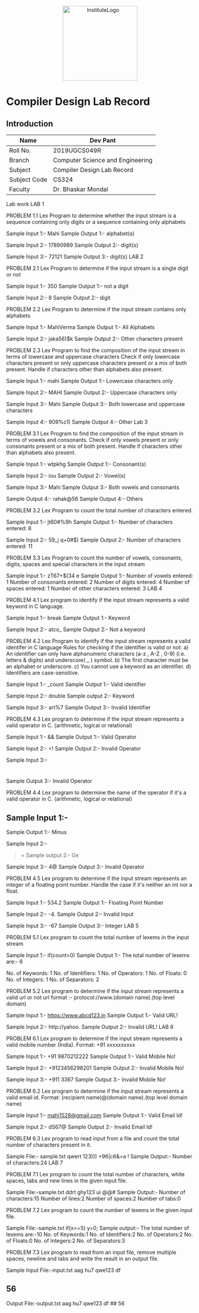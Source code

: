 
  <p align="center">
  <img src="./IIITRanchiLogo.png" alt="InstituteLogo" width="200">
   </p>

   # Compiler Design Lab Record
   
   ## Introduction

| Name          | Dev Pant      |
| ------------- | ------------- |
| Roll No.      | 2019UGCS049R  |
| Branch        | Computer Science and Engineering  |
| Subject       | Compiler Design Lab Record |
| Subject Code  | CS324 |
| Faculty       | Dr. Bhaskar Mondal  |

Lab work
LAB 1

PROBLEM 1.1
Lex Program to determine whether the input stream is a sequence containing only digits or a sequence containing only alphabets

Sample Input 1:-
Mahi
Sample Output 1:-
alphabet(s)

Sample Input 2:-
17890989
Sample Output 2:-
digit(s)

Sample Input 3:-
72121
Sample Output 3:-
digit(s)
LAB 2

PROBLEM 2.1
Lex Program to determine if the input stream is a single digit or not

Sample Input 1:-
350
Sample Output 1:-
not a digit

Sample Input 2:-
8
Sample Output 2:-
digit



PROBLEM 2.2
Lex Program to determine if the input stream contains only alphabets

Sample Input 1:-
MahiVerma
Sample Output 1:-
All Alphabets

Sample Input 2:-
jaka56)$k
Sample Output 2:-
Other characters present



PROBLEM 2.3
Lex Program to find the composition of the input stream in terms of lowercase and uppercase characters
Check if only lowercase characters present or only uppercase characters present or a mix of both present.
Handle if characters other than alphabets also present.

Sample Input 1:-
mahi
Sample Output 1:-
Lowercase characters only

Sample Input 2:-
MAHI
Sample Output 2:-
Uppercase characters only

Sample Input 3:-
Mahi
Sample Output 3:-
Both lowercase and uppercase characters

Sample Input 4:-
909%c1)
Sample Output 4:-
Other
Lab 3

PROBLEM 3.1
Lex Program to find the composition of the input stream in terms of vowels and consonants.
Check if only vowels present or only consonants present or a mix of both present.
Handle if characters other than alphabets also present.

Sample Input 1:-
wtpkhg
Sample Output 1:-
Consonant(s)

Sample Input 2:-
iou
Sample Output 2:-
Vowel(s)

Sample Input 3:-
Mahi
Sample Output 3:-
Both vowels and consonants

Sample Output 4:-
rahak@56
Sample Output 4:-
Others



PROBLEM 3.2
Lex Program to count the total number of characters entered.

Sample Input 1:-
jt60#%9h
Sample Output 1:-
Number of characters entered: 8

Sample Input 2:-
59_j q+0#$)
Sample Output 2:-
Number of characters entered: 11



PROBLEM 3.3
Lex Program to count the number of vowels, consonants, digits, spaces and special characters in the input stream

Sample Input 1:-
zT67+$(34 e
Sample Output 1:-
Number of vowels entered: 1
Number of consonants entered: 2
Number of digits entered: 4
Number of spaces entered: 1
Number of other characters entered: 3
LAB 4

PROBLEM 4.1
Lex program to identify if the input stream represents a valid keyword in C language.

Sample Input 1:-
break
Sample Output 1:-
Keyword

Sample Input 2:- atco_
Sample Output 2:-
Not a keyword



PROBLEM 4.2
Lex Program to identify if the input stream represents a valid identifer in C language
Rules for checking if the identifier is valid or not: 
    a) An identifier can only have alphanumeric characters (a-z , A-Z , 0-9) (i.e.
    letters & digits) and underscore( _ ) symbol.
    b) The first character must be an alphabet or underscore.
    c) You cannot use a keyword as an identifier.
    d) Identifiers are case-sensitive.

Sample Input 1:-
_count
Sample Output 1:-
Valid identifier

Sample Input 2:- 
double
Sample output 2:-
Keyword

Sample Input 3:-
art%7
Sample Output 3:-
Invalid Identifier



PROBLEM 4.3
Lex program to determine if the input stream represents a valid operator in C. (arithmetic, logical or relational)

Sample Input 1:-
&&
Sample Output 1:-
Valid Operator

Sample Input 2:-
=!
Sample Output 2:-
Invalid Operator

Sample Input 3:-
#
Sample Output 3:-
Invalid Operator



PROBLEM 4.4
Lex program to determine the name of the operator if it's a valid operator in C. (arithmetic, logical or relational)

Sample Input 1:-
-
Sample Output 1:-
Minus

Sample Input 2:-
>=
Sample output 2:-
Ge

Sample Input 3:-
4@
Sample Output 3:-
Invalid Operator



PROBLEM 4.5
Lex program to determine if the input stream represents an integer of a floating point number.
Handle the case if it's neither an int nor a float.

Sample Input 1:-
534.2
Sample Output 1:-
Floating Point Number

Sample Input 2:-
-4.
Sample Output 2:-
Invalid Input

Sample Input 3:-
-67
Sample Output 3:-
Integer
LAB 5

PROBLEM 5.1
Lex program to count the total number of lexems in the input stream

Sample Input 1:-
if(count>0)
Sample Output 1:-
The total number of lexems are:- 6

No. of Keywords: 1
No. of Identifiers: 1
No. of Operators: 1
No. of Floats: 0
No. of Integers: 1
No. of Separators: 2



PROBLEM 5.2
Lex program to determine if the input stream represents a valid url or not
url format :- protocol://www.(domain name).(top level domain)

Sample Input 1:-
https://www.abcd123.in
Sample Output 1:-
Valid URL!

Sample Input 2:-
http://yahoo.
Sample Output 2:-
Invalid URL!
LAB 6

PROBLEM 6.1
Lex program to determine if the input stream represents a valid mobile number (India).
Format: +91 xxxxxxxxxx

Sample Input 1:-
+91 9870212222
Sample Output 1:-
Valid Mobile No!

Sample Input 2:-
+9123456298201
Sample Output 2:-
Invalid Mobile No!

Sample Input 3:-
+911 3367
Sample Output 3:-
Invalid Mobile No!



PROBLEM 6.2
Lex program to determine if the input stream represents a valid email id.
Format: (recipient name)@(domain name).(top level domain name)

Sample Input 1:-
mahi1528@gmail.com
Sample Output 1:-
Valid Email Id!

Sample Input 2:-
dS67@
Sample Output 2:-
Invalid Email Id!



PROBLEM 6.3
Lex program to read input from a file and count the total number of characters present in it.

Sample File:- sample.txt
qwert 123))) +96|c6&=a !
Sample Output:-
Number of characters:24
LAB 7

PROBLEM 7.1
Lex program to count the total number of characters, white spaces, tabs and new lines in the given input file.

Sample File:-sample.txt
ddrt ghy123	ui
@@#
Sample Output:-
Number of characters:15
Number of lines:2
Number of spaces:2
Number of tabs:0



PROBLEM 7.2
Lex program to count the number of lexems in the given input file.

Sample File:-sample.txt
if(x>=5)
y=0;
Sample output:-
The total number of lexems are:-10
No. of Keywords:1
No. of Identifiers:2
No. of Operators:2
No. of Floats:0
No. of Integers:2
No. of Separators:3



PROBLEM 7.3
Lex program to read from an input file, remove multiple spaces, newline and tabs and write the result in an output file.

Sample Input File:-input.txt
aag  hu7	qwe123   df
## 56
Output File:-output.txt
aag hu7 qwe123 df ## 56
